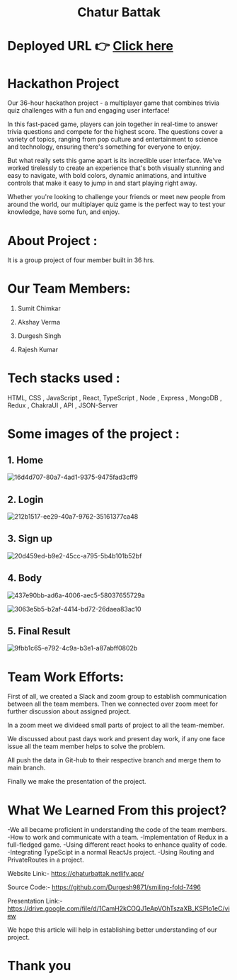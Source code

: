<h1 align="center">Chatur Battak</h1>

# Deployed URL 👉 [Click here](https://chaturbattak.netlify.app/)

# Hackathon Project 

Our 36-hour hackathon project - a multiplayer game that combines trivia quiz challenges with a fun and engaging user interface!

In this fast-paced game, players can join together in real-time to answer trivia questions and compete for the highest score. The questions cover a variety of topics, ranging from pop culture and entertainment to science and technology, ensuring there's something for everyone to enjoy.

But what really sets this game apart is its incredible user interface. We've worked tirelessly to create an experience that's both visually stunning and easy to navigate, with bold colors, dynamic animations, and intuitive controls that make it easy to jump in and start playing right away.

Whether you're looking to challenge your friends or meet new people from around the world, our multiplayer quiz game is the perfect way to test your knowledge, have some fun, and enjoy.




# About Project :
It is a group project of four member built in 36 hrs.


# Our Team Members:

1. Sumit Chimkar

2. Akshay Verma

3. Durgesh Singh

4. Rajesh Kumar


# Tech stacks used :

HTML, CSS , JavaScript , React, TypeScript , Node , Express , MongoDB , Redux , ChakraUI , API , JSON-Server



# Some images of the project :

## 1. Home
 
![16d4d707-80a7-4ad1-9375-9475fad3cff9](https://user-images.githubusercontent.com/112768622/222920519-40d00abf-0174-4c1c-81c5-6076a12fcc6c.jpg)



## 2. Login
![212b1517-ee29-40a7-9762-35161377ca48](https://user-images.githubusercontent.com/112768622/222920465-04bf293c-e09a-4a57-99d3-e4d8ab23ba2e.jpg)


## 3. Sign up


![20d459ed-b9e2-45cc-a795-5b4b101b52bf](https://user-images.githubusercontent.com/112768622/222920364-25b10b96-fc4e-4359-9bae-8d64bd73f3b5.jpg)
## 4. Body


![437e90bb-ad6a-4006-aec5-58037655729a](https://user-images.githubusercontent.com/112768622/222920339-60afb287-1a9e-4b03-bf32-db184a546a0a.jpg)

![3063e5b5-b2af-4414-bd72-26daea83ac10](https://user-images.githubusercontent.com/112768622/222920388-4e9c45a7-ec6f-4d27-a06a-f9bca6a2e95c.jpg)


## 5. Final Result


![9fbb1c65-e792-4c9a-b3e1-a87abff0802b](https://user-images.githubusercontent.com/112768622/222920410-5f5b5417-c324-4f4f-b166-355f53014c3c.jpg)









# Team Work Efforts:

First of all, we created a Slack and zoom group to establish communication between all the team members. 
Then we connected over zoom meet for further discussion about assigned project.

In a zoom meet we divideed small parts of project to all the team-member.

We discussed about past days work and present day work, if any one face issue all the team member helps to solve the problem.

All push the data in Git-hub to their respective branch and merge them to main branch.

Finally we make the presentation of the project.


# What We Learned From this project?

-We all became proficient in understanding the code of the team members.
-How to work and communicate with a team.
-Implementation of Redux in a full-fledged game.
-Using different react hooks to enhance quality of code.
-Integrating TypeScipt in a normal ReactJs project.
-Using Routing and PrivateRoutes in a project.


Website Link:- https://chaturbattak.netlify.app/

Source Code:- https://github.com/Durgesh9871/smiling-fold-7496

Presentation Link:- https://drive.google.com/file/d/1CamH2kCOQJ1eApVOhTszaXB_KSPlo1eC/view

We hope this article will help in establishing better understanding of our project.

# Thank you
